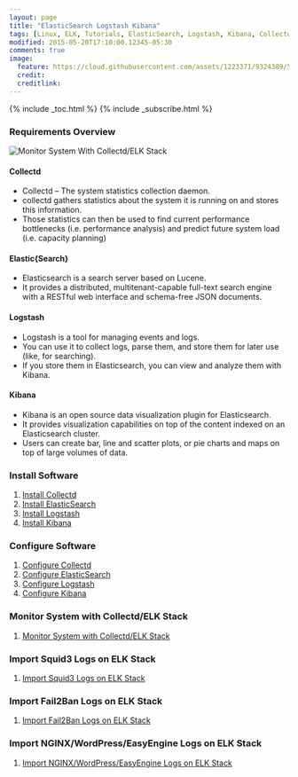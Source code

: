 ```yaml
---
layout: page
title: "ElasticSearch Logstash Kibana"
tags: [Linux, ELK, Tutorials, ElasticSearch, Logstash, Kibana, Collectd]
modified: 2015-05-20T17:10:00.12345-05:30
comments: true
image:
  feature: https://cloud.githubusercontent.com/assets/1223371/9324389/5dc77f32-45a7-11e5-81fd-ff82a508ad97.png
  credit:
  creditlink:
---
```


{% include _toc.html %}
{% include _subscribe.html %}

### Requirements Overview

<img alt="Monitor System With Collectd/ELK Stack" src="https://cloud.githubusercontent.com/assets/1223371/9459720/4b8ab4ea-4b1c-11e5-8ed6-b3fa718b6f0c.jpg">

#### Collectd

* Collectd – The system statistics collection daemon.
* collectd gathers statistics about the system it is running on and stores this information.
* Those statistics can then be used to find current performance bottlenecks (i.e. performance analysis) and predict future system load (i.e. capacity planning)

#### Elastic{Search}

* Elasticsearch is a search server based on Lucene.
* It provides a distributed, multitenant-capable full-text search engine with a RESTful web interface and schema-free JSON documents.

#### Logstash

* Logstash is a tool for managing events and logs.
* You can use it to collect logs, parse them, and store them for later use (like, for searching).
* If you store them in Elasticsearch, you can view and analyze them with Kibana.

#### Kibana

* Kibana is an open source data visualization plugin for Elasticsearch.
* It provides visualization capabilities on top of the content indexed on an Elasticsearch cluster.
* Users can create bar, line and scatter plots, or pie charts and maps on top of large volumes of data.

### Install Software
1. <a href="/linux/elk/how-to-install-collectd/"> Install Collectd </a>
1. <a href="/linux/elk/how-to-install-elasticsearch/"> Install ElasticSearch </a>
1. <a href="/linux/elk/how-to-install-logstash/"> Install Logstash </a>
1. <a href="/linux/elk/how-to-install-kibana/"> Install Kibana </a>

### Configure Software

1. <a href="/linux/elk/how-to-configure-collectd/"> Configure Collectd </a>
1. <a href="/linux/elk/how-to-configure-elasticsearch/"> Configure ElasticSearch </a>
1. <a href="/linux/elk/how-to-configure-logstash/"> Configure Logstash </a>
1. <a href="/linux/elk/how-to-configure-kibana/"> Configure Kibana </a>

### Monitor System with Collectd/ELK Stack

1. <a href="/linux/elk/how-to-monitor-system-with-elk-stack/"> Monitor System with Collectd/ELK Stack </a>

### Import Squid3 Logs on ELK Stack

1. <a href="/linux/elk/how-to-monitor-squid3-logs-on-elk-stack/"> Import Squid3 Logs on ELK Stack </a>

### Import Fail2Ban Logs on ELK Stack

1. <a href="/linux/elk/how-to-monitor-fail2ban-logs-on-elk-stack/"> Import Fail2Ban Logs on ELK Stack </a>

### Import NGINX/WordPress/EasyEngine Logs on ELK Stack

1. <a href="/linux/elk/how-to-monitor-nginx-logs-on-elk-stack/"> Import NGINX/WordPress/EasyEngine Logs on ELK Stack </a>
